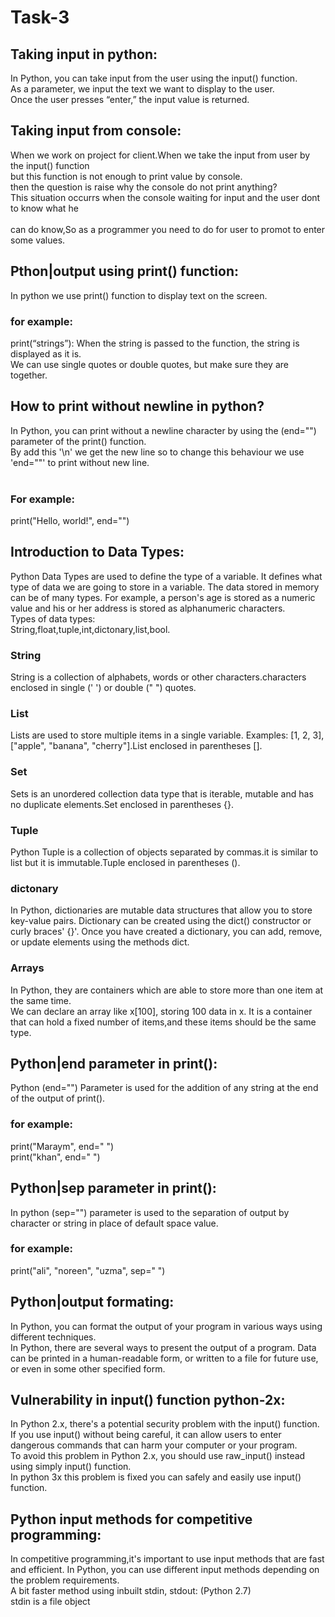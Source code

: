 # Task-3<br>
## Taking input in python:<br>
In Python, you can take input from the user using the input() function.<br>
As a parameter, we input the text we want to display to the user.<br>
Once the user presses “enter,” the input value is returned.<br>
## Taking input from console:<br>
When we work on project for client.When we take the input from user by the input() function<br> but this function is not enough to print value by console.<br>
then the question is raise why the console do not print anything?<br>
This situation occurrs when the console waiting for input and the user dont to know what he<br> <br>can do know,So as a programmer you need to do for user to promot to enter some values.<br>
## Pthon|output using print() function:<br>
In python we use print() function to display text on the screen.<br>
### for example:<br>
print(“strings”): When the string is passed to the function, the string is displayed as it is.<br>We can use single quotes or double quotes, but make sure they are together.<br>
## How to print without newline in python?<br>
In Python, you can print without a newline character by using the (end="") parameter of the print() function.<br>
By add this '\n' we get the new line so to change this behaviour we use 'end=""' to print without new line.<br>
<br>
### For example:<br>
print("Hello, world!", end="")<br>
## Introduction to Data Types:<br>
Python Data Types are used to define the type of a variable. It defines what type of data we are going to store in a variable. The data stored in memory can be of many types. For example, a person's age is stored as a numeric value and his or her address is stored as alphanumeric characters.<br>
Types of data types:<br>
String,float,tuple,int,dictonary,list,bool.<br>
### String<br>
String is a collection of alphabets, words or other characters.characters enclosed in single (' ') or double (" ") quotes.<br>
### List<br>
Lists are used to store multiple items in a single variable. Examples: [1, 2, 3], ["apple", "banana", "cherry"].List enclosed in parentheses [].<br>
### Set<br>
Sets is an unordered collection data type that is iterable, mutable and has no duplicate elements.Set enclosed in parentheses {}.<br>
### Tuple<br>
Python Tuple is a collection of objects separated by commas.it is similar to list but it is immutable.Tuple enclosed in parentheses ().<br>
### dictonary<br>
In Python, dictionaries are mutable data structures that allow you to store key-value pairs. Dictionary can be created using the dict() constructor or curly braces' {}'. Once you have created a dictionary, you can add, remove, or update elements using the methods dict.<br>

### Arrays<br>
In Python, they are containers which are able to store more than one item at the same time.<br>
We can declare an array like x[100], storing 100 data in x. It is a container that can hold a fixed number of items,and these items should be the same type.<br>
## Python|end parameter in print():<br>
Python (end="") Parameter is used for the addition of any string at the end of the output of print().<br>
### for example:
print("Maraym", end=" ")<br>
print("khan", end=" ")<br>

## Python|sep parameter in print():<br>
In python (sep="") parameter is used to the separation of output by character or string in place of default space value.<br>
### for example:<br>
print("ali", "noreen", "uzma", sep=" ")<br>

## Python|output formating:<br>
In Python, you can format the output of your program in various ways using different techniques.<br>
In Python, there are several ways to present the output of a program. Data can be printed in a human-readable form, or written to a file for future use, or even in some other specified form.<br>
## Vulnerability in input() function python-2x:<br>
In Python 2.x, there's a potential security problem with the input() function. If you use input() without being careful, it can allow users to enter dangerous commands that can harm your computer or your program.<br>
To avoid this problem in Python 2.x, you should use raw_input() instead using simply input() function.<br>
In python 3x this problem is fixed you can safely and easily use input() function.<br>
## Python input methods for competitive programming:<br>
In competitive programming,it's important to use input methods that are fast and efficient. In Python, you can use different input methods depending on the problem requirements.<br>
A bit faster method using inbuilt stdin, stdout: (Python 2.7)<br>
stdin is a file object 

